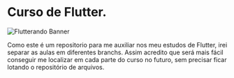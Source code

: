 # **Curso de Flutter.**

![Flutterando Banner](https://secure.meetupstatic.com/photos/event/2/9/b/e/600_490450686.jpeg)

Como este é um repositorio para me auxiliar nos meu estudos de Flutter, irei separar as aulas em diferentes branchs. Assim acredito que será mais fácil conseguir me localizar em cada parte do curso no futuro, sem precisar ficar lotando o repositório de arquivos.

